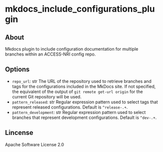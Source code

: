 # mkdocs_include_configurations_plugin

## About
Mkdocs plugin to include configuration documentation for multiple branches within an ACCESS-NRI config repo.

## Options
- `repo_url`: str
    The URL of the repository used to retrieve branches and tags for the 
    configurations included in the MkDocs site. If not specified, the equivalent of 
    the output of `git remote get-url origin` for the current Git repository will be used.
- `pattern_released`: str
    Regular expression pattern used to select tags that represent released configurations.
    Default is `^release-.+`.
- `pattern_development`: str
    Regular expression pattern used to select branches that represent development configurations.
    Default is `^dev-.+`.

## Lincense
Apache Software License 2.0